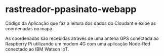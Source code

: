 # rastreador-ppasinato-webapp
Código da Aplicação que faz a leitura dos dados do Cloudant e exibe as coordenadas no mapa.

As coordenadas são recebidas através de uma antena GPS conectada ao Raspberry Pi utilizando um modem 4G com uma aplicação Node-Red conectado ao IBM Watson IoT.